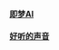 #### [即梦AI](https://jimeng.jianying.com/ai-tool)

#### [好听的声音](https://huggingface.co/datasets/rgsgs/asoul_carol/tree/main/dataset_viewer)
